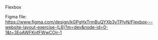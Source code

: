 Flexbox

Figma file: 
https://www.figma.com/design/kGPgHxTrmBuQYXb3yTPIyN/Flexbox---website-layout-exercise-(L6)?m=dev&node-id=0-1&t=3EoAWFKnfFWwCOjr-1